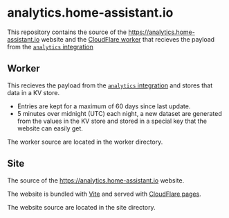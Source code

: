 # analytics.home-assistant.io

This repository contains the source of the https://analytics.home-assistant.io website and the [CloudFlare worker](https://workers.cloudflare.com/) that recieves the payload from the [`analytics` integration](https://www.home-assistant.io/integrations/analytics/)

## Worker

This recieves the payload from the [`analytics` integration](https://www.home-assistant.io/integrations/analytics/) and stores that data in a KV store.

- Entries are kept for a maximum of 60 days since last update.
- 5 minutes over midnight (UTC) each night, a new dataset are generated from the values in the KV store and stored in a special key that the website can easily get.

The worker source are located in the worker directory.

## Site

The source of the https://analytics.home-assistant.io website.

The website is bundled with [Vite](https://vitejs.dev/) and served with [CloudFlare pages](https://pages.cloudflare.com/).

The website source are located in the site directory.
